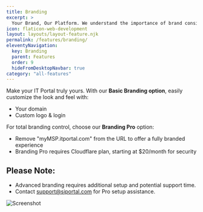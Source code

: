 ```yaml
---
title: Branding
excerpt: >
  Your Brand, Our Platform. We understand the importance of brand consistency. Our platform is designed to let you control the look and feel to match your business identity.
icon: flaticon-web-development
layout: layouts/layout-feature.njk
permalink: /features/branding/
eleventyNavigation:
  key: Branding
  parent: Features
  order: 9
  hideFromDesktopNavbar: true
category: "all-features"
---
```


Make your IT Portal truly yours. With our **Basic Branding option**, easily customize the look and feel with:

- Your domain
- Custom logo & login

For total branding control, choose our **Branding Pro** option:

- Remove "myMSP.itportal.com" from the URL to offer a fully branded experience
- Branding Pro requires Cloudflare plan, starting at $20/month for security

## Please Note:

- Advanced branding requires additional setup and potential support time.
- Contact [support@siportal.com](mailto:support@siportal.com) for Pro setup assistance.

<img class="img-fluid" src="https://www.itportal.com/v4/images/branding1.png" alt="Screenshot">